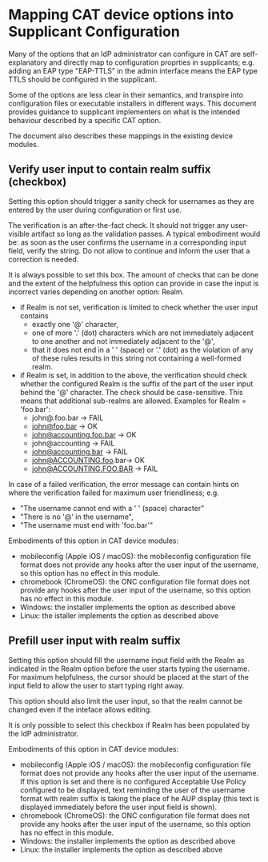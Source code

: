 Mapping CAT device options into Supplicant Configuration
========================================================

Many of the options that an IdP administrator can configure in CAT are
self-explanatory and directly map to configuration proprties in supplicants;
e.g. adding an EAP type "EAP-TTLS" in the admin interface means the EAP type
TTLS should be configured in the supplicant.

Some of the options are less clear in their semantics, and transpire into 
configuration files or executable installers in different ways. This document 
provides guidance to supplicant implementers on what is the intended behaviour 
described by a specific CAT option.

The document also describes these mappings in the existing device modules.

Verify user input to contain realm suffix (checkbox)
----------------------------------------------------
Setting this option should trigger a sanity check for usernames as they are 
entered by the user during configuration or first use.

The verification is an after-the-fact check. It should not trigger any 
user-visible artifact so long as the validation passes. A typical embodiment
would be: as soon as the user confirms the username in a corresponding input
field, verify the string. Do not allow to continue and inform the user that a
correction is needed.

It is always possible to set this box. The amount of checks that can be done and
the extent of the helpfulness this option can provide in case the input is
incorrect varies depending on another option: Realm.

  - if Realm is not set, verification is limited to check whether the user input
    contains 
    * exactly one '@' character, 
    * one of more '.' (dot) characters which are not immediately adjacent to one
      another and not immediately adjacent to the '@', 
    * that it does not end in a ' ' (space) or '.' (dot)
    as the violation of any of these rules results in this string not containing
    a well-formed realm.
  - if Realm is set, in addition to the above, the verification should check
    whether the configured Realm is the suffix of the part of the user input
    behind the '@' character. The check should be case-sensitive. This means 
    that additional sub-realms are allowed. Examples for Realm = 'foo.bar':
    * john@.foo.bar -> FAIL
    * john@foo.bar -> OK
    * john@accounting.foo.bar -> OK
    * john@accounting -> FAIL
    * john@accounting.bar -> FAIL
    * john@ACCOUNTING.foo.bar-> OK
    * john@ACCOUNTING.FOO.BAR -> FAIL

In case of a failed verification, the error message can contain hints on where
the verification failed for maximum user friendliness; e.g. 
  - "The username cannot end with a ' ' (space) character"
  - "There is no '@' in the username", 
  - "The username must end with 'foo.bar'"

Embodiments of this option in CAT device modules:

  - mobileconfig (Apple iOS / macOS): the mobileconfig configuration file format
    does not provide any hooks after the user input of the username, so this
    option has no effect in this module.
  - chromebook (ChromeOS): the ONC configuration file format does not provide 
    any hooks after the user input of the username, so this option has no effect
    in this module.
  - Windows: the installer implements the option as described above
  - Linux: the istaller implements the option as described above

Prefill user input with realm suffix
------------------------------------
Setting this option should fill the username input field with the Realm as
indicated in the Realm option before the user starts typing the username. For
maximum helpfulness, the cursor should be placed at the start of the input field
to allow the user to start typing right away.

This option should also limit the user input, so that the realm cannot be
changed even if the inteface allows editing.
 
It is only possible to select this checkbox if Realm has been populated by the
IdP administrator.

Embodiments of this option in CAT device modules:

  - mobileconfig (Apple iOS / macOS): the mobileconfig configuration file format
    does not provide any hooks after the user input of the username. If this
    option is set and there is no configured Acceptable Use Policy configured to
    be displayed, text reminding the user of the username format with realm
    suffix is taking the place of he AUP display (this text is displayed 
    immediately before the user input field is shown).
  - chromebook (ChromeOS): the ONC configuration file format does not provide 
    any hooks after the user input of the username, so this option has no effect
    in this module.
  - Windows: the installer implements the option as described above
  - Linux: the installer implements the option as described above
